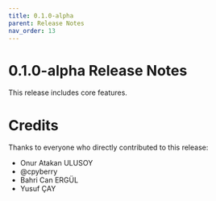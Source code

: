 ```yaml
---
title: 0.1.0-alpha
parent: Release Notes
nav_order: 13
---
```


0.1.0-alpha Release Notes
====================

This release includes core features.

Credits
=======

Thanks to everyone who directly contributed to this release:

- Onur Atakan ULUSOY
- @cpyberry
- Bahri Can ERGÜL
- Yusuf ÇAY
